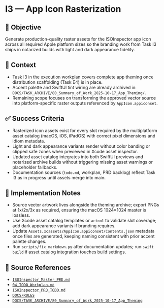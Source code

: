 # I3 — App Icon Rasterization

## 🎯 Objective
Generate production-quality raster assets for the ISOInspector app icon across all required Apple platform sizes so the branding work from Task I3 ships in notarized builds with light and dark appearance fidelity.

## 🧩 Context
- Task I3 in the execution workplan covers complete app theming once distribution scaffolding (Task E4) is in place.
- Accent palette and SwiftUI tint wiring are already archived in `DOCS/TASK_ARCHIVE/80_Summary_of_Work_2025-10-17_App_Theming/`.
- Remaining scope focuses on transforming the approved vector source into platform-specific raster outputs referenced by `AppIcon.appiconset`.

## ✅ Success Criteria
- Rasterized icon assets exist for every slot required by the multiplatform asset catalog (macOS, iOS, iPadOS) with correct pixel dimensions and idiom metadata.
- Light and dark appearance variants render without color banding or clipped safe zones when previewed in Xcode asset inspector.
- Updated asset catalog integrates into both SwiftUI previews and notarized archive builds without triggering missing asset warnings or placeholder fallbacks.
- Documentation sources (`todo.md`, workplan, PRD backlog) reflect Task I3 as in progress until assets merge into main.

## 🔧 Implementation Notes
- Source vector artwork lives alongside the theming archive; export PNGs at 1x/2x/3x as required, ensuring the macOS 1024×1024 master is lossless.
- Use Xcode asset catalog templates or `actool` to validate slot coverage; add dark appearance variants if branding requires.
- Update `Assets.xcassets/AppIcon.appiconset/Contents.json` metadata once files are generated, keeping naming consistent with prior accent palette changes.
- Run `scripts/fix_markdown.py` after documentation updates; run `swift build` if asset catalog integration touches build settings.

## 🧠 Source References
- [`ISOInspector_Master_PRD.md`](../AI/ISOViewer/ISOInspector_PRD_Full/ISOInspector_Master_PRD.md)
- [`04_TODO_Workplan.md`](../AI/ISOInspector_Execution_Guide/04_TODO_Workplan.md)
- [`ISOInspector_PRD_TODO.md`](../AI/ISOViewer/ISOInspector_PRD_TODO.md)
- [`DOCS/RULES`](../RULES)
- [`DOCS/TASK_ARCHIVE/80_Summary_of_Work_2025-10-17_App_Theming`](../TASK_ARCHIVE/80_Summary_of_Work_2025-10-17_App_Theming)
